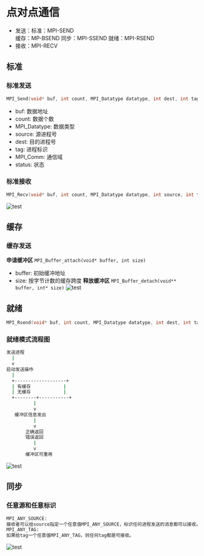 # 点对点通信 #
- 发送：标准：MPI-SEND  
缓存：MP-BSEND
同步：MPI-SSEND
就绪：MPI-RSEND
- 接收：MPI-RECV
## 标准 ##
### 标准发送 ###
```c
MPI_Send(void* buf, int count, MPI_Datatype datatype, int dest, int tag, MPI_Comm comm)
```
- buf: 数据地址
- count: 数据个数
- MPI_Datatype: 数据类型
- source: 源进程号
- dest: 目的进程号
- tag: 进程标识
- MPI_Comm: 通信域
- status: 状态
### 标准接收 ###
``` c
MPI_Recv(void* buf, int count, MPI_Datatype datatype, int source, int tag, MPI_Comm comm, status)
```
![test]()
## 缓存 ##
### 缓存发送 ###
**申请缓冲区**
`MPI_Buffer_attach(void* buffer, int size)`
- buffer: 初始缓冲地址
- size: 按字节计数的缓存跨度
**释放缓冲区**
`MPI_Buffer_detach(void** buffer, int* size)`
![test]()
## 就绪 ##
```c
MPI_Rsend(void* buf, int count, MPI_Datatype datatype, int dest, int tag, MPI_Comm comm)
```
### 就绪模式流程图 ###
```bash
发送进程
  |
  v
启动发送操作
  |
  +-------------------+
  | 有缓存            |
  | 无缓存            |
  +--------+-----------+
          |
          v
   缓冲区信息发出
          |
          v
       正确返回
       错误返回
          |
          v
       缓冲区可重用
```
![test]()
## 同步 ##
### 任意源和任意标识 ###
```bash
MPI_ANY_SOURCE:
接收者可以给source指定一个任意值MPI_ANY_SOURCE，标识任何进程发送的消息都可以接收。
MPI_ANY_TAG:
如果给tag一个任意值MPI_ANY_TAG，则任何tag都是可接收。
```
![test]()

